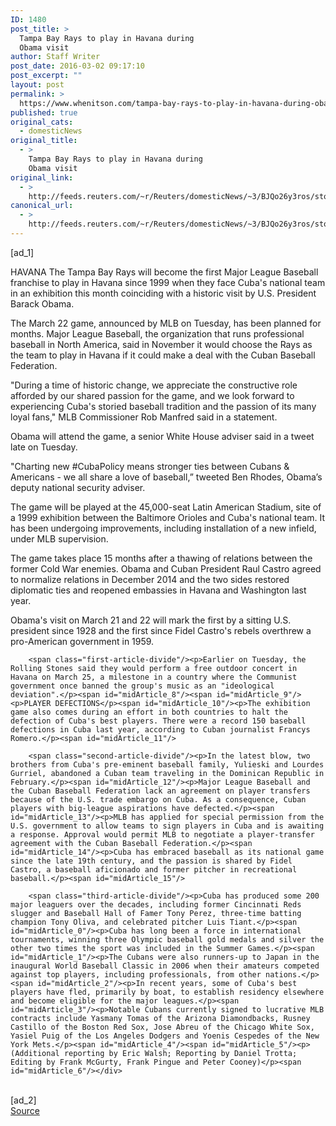 ```yaml
---
ID: 1480
post_title: >
  Tampa Bay Rays to play in Havana during
  Obama visit
author: Staff Writer
post_date: 2016-03-02 09:17:10
post_excerpt: ""
layout: post
permalink: >
  https://www.whenitson.com/tampa-bay-rays-to-play-in-havana-during-obama-visit/
published: true
original_cats:
  - domesticNews
original_title:
  - >
    Tampa Bay Rays to play in Havana during
    Obama visit
original_link:
  - >
    http://feeds.reuters.com/~r/Reuters/domesticNews/~3/BJQo26y3ros/story01.htm
canonical_url:
  - >
    http://feeds.reuters.com/~r/Reuters/domesticNews/~3/BJQo26y3ros/story01.htm
---
```

 [ad_1]
<br><div id="articleText">
<span id="midArticle_start"/>

<span class="focusParagraph" readability="4"><p><span class="articleLocation">HAVANA</span> The Tampa Bay Rays will become the first Major League Baseball franchise to play in Havana since 1999 when they face Cuba's national team in an exhibition this month coinciding with a historic visit by U.S. President Barack Obama.</p></span><span id="midArticle_0"/><p>The March 22 game, announced by MLB on Tuesday, has been planned for months. Major League Baseball, the organization that runs professional baseball in North America, said in November it would choose the Rays as the team to play in Havana if it could make a deal with the Cuban Baseball Federation.</p><span id="midArticle_1"/><p>"During a time of historic change, we appreciate the constructive role afforded by our shared passion for the game, and we look forward to experiencing Cuba's storied baseball tradition and the passion of its many loyal fans," MLB Commissioner Rob Manfred said in a statement.</p><span id="midArticle_2"/><p>Obama will attend the game, a senior White House adviser said in a tweet late on Tuesday.</p><span id="midArticle_3"/><p>"Charting new #CubaPolicy means stronger ties between Cubans &amp; Americans - we all share a love of baseball,” tweeted Ben Rhodes, Obama’s deputy national security adviser.</p><span id="midArticle_4"/><p>The game will be played at the 45,000-seat Latin American Stadium, site of a 1999 exhibition between the Baltimore Orioles and Cuba's national team. It has been undergoing improvements, including installation of a new infield, under MLB supervision.</p><span id="midArticle_5"/><p>The game takes place 15 months after a thawing of relations between the former Cold War enemies. Obama and Cuban President Raul Castro agreed to normalize relations in December 2014 and the two sides restored diplomatic ties and reopened embassies in Havana and Washington last year.</p><span id="midArticle_6"/><p>Obama's visit on March 21 and 22 will mark the first by a sitting U.S. president since 1928 and the first since Fidel Castro's rebels overthrew a pro-American government in 1959.</p><span id="midArticle_7"/>
        
        <span class="first-article-divide"/><p>Earlier on Tuesday, the Rolling Stones said they would perform a free outdoor concert in Havana on March 25, a milestone in a country where the Communist government once banned the group's music as an "ideological deviation".</p><span id="midArticle_8"/><span id="midArticle_9"/><p>PLAYER DEFECTIONS</p><span id="midArticle_10"/><p>The exhibition game also comes during an effort in both countries to halt the defection of Cuba's best players. There were a record 150 baseball defections in Cuba last year, according to Cuban journalist Francys Romero.</p><span id="midArticle_11"/>
        
        <span class="second-article-divide"/><p>In the latest blow, two brothers from Cuba's pre-eminent baseball family, Yulieski and Lourdes Gurriel, abandoned a Cuban team traveling in the Dominican Republic in February.</p><span id="midArticle_12"/><p>Major League Baseball and the Cuban Baseball Federation lack an agreement on player transfers because of the U.S. trade embargo on Cuba. As a consequence, Cuban players with big-league aspirations have defected.</p><span id="midArticle_13"/><p>MLB has applied for special permission from the U.S. government to allow teams to sign players in Cuba and is awaiting a response. Approval would permit MLB to negotiate a player-transfer agreement with the Cuban Baseball Federation.</p><span id="midArticle_14"/><p>Cuba has embraced baseball as its national game since the late 19th century, and the passion is shared by Fidel Castro, a baseball aficionado and former pitcher in recreational baseball.</p><span id="midArticle_15"/>
        
        <span class="third-article-divide"/><p>Cuba has produced some 200 major leaguers over the decades, including former Cincinnati Reds slugger and Baseball Hall of Famer Tony Perez, three-time batting champion Tony Oliva, and celebrated pitcher Luis Tiant.</p><span id="midArticle_0"/><p>Cuba has long been a force in international tournaments, winning three Olympic baseball gold medals and silver the other two times the sport was included in the Summer Games.</p><span id="midArticle_1"/><p>The Cubans were also runners-up to Japan in the inaugural World Baseball Classic in 2006 when their amateurs competed against top players, including professionals, from other nations.</p><span id="midArticle_2"/><p>In recent years, some of Cuba's best players have fled, primarily by boat, to establish residency elsewhere and become eligible for the major leagues.</p><span id="midArticle_3"/><p>Notable Cubans currently signed to lucrative MLB contracts include Yasmany Tomas of the Arizona Diamondbacks, Rusney Castillo of the Boston Red Sox, Jose Abreu of the Chicago White Sox, Yasiel Puig of the Los Angeles Dodgers and Yoenis Cespedes of the New York Mets.</p><span id="midArticle_4"/><span id="midArticle_5"/><p> (Additional reporting by Eric Walsh; Reporting by Daniel Trotta; Editing by Frank McGurty, Frank Pingue and Peter Cooney)</p><span id="midArticle_6"/></div>
<br>[ad_2]
<br><a href="http://feeds.reuters.com/~r/Reuters/domesticNews/~3/BJQo26y3ros/story01.htm">Source </a>